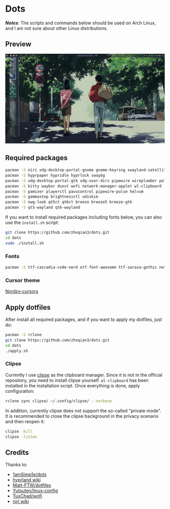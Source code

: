 # Dots
***Notes***: The scripts and commands below should be used on Arch Linux, and I am not sure about other Linux distributions.

## Preview
![preview](screenshot.png)

## Required packages
```sh
pacman -S niri xdg-desktop-portal-gnome gnome-keyring xwayland-satellite
pacman -S hyprpaper hypridle hyprlock swaybg
pacman -S xdg-desktop-portal-gtk xdg-user-dirs pipewire wireplumber polkit-kde-agent
pacman -S kitty waybar dunst wofi network-manager-applet wl-clipboard
pacman -S pamixer playerctl pavucontrol pipewire-pulse helvum
pacman -S gammastep brightnessctl udiskie
pacman -S nwg-look qt5ct qt6ct breeze breeze5 breeze-gtk
pacman -S qt5-wayland qt6-wayland
```
If you want to install required packages including fonts below, you can also use the `install.sh` script: 
```sh
git clone https://github.com/zhxqian3/dots.git
cd dots
sudo ./install.sh
```

### Fonts
```sh
pacman -S ttf-cascadia-code-nerd otf-font-awesome ttf-sarasa-gothic noto-fonts-emoji tela-circle-icon-theme-nord
```

### Cursor theme
[Nordzy-cursors](https://github.com/guillaumeboehm/Nordzy-cursors)

## Apply dotfiles
After install all required packages, and if you want to apply my dotfiles, just do:
```sh
pacman -S rclone
git clone https://github.com/zhxqian3/dots.git
cd dots
./apply.sh
```

### Clipse
Currently I use [clipse](https://github.com/savedra1/clipse) as the clipboard manager. Since it is not in the official repository, you need to install clipse yourself. `wl-clipboard` has been installed in the installation script. Once everything is done, apply configuration:
```sh
rclone sync clipse/ ~/.config/clipse/ --verbose
```
In addition, currently clipse does not support the so-called "private mode". It is recommended to close the clipse background in the privacy scenario and then reopen it:
```sh
clipse -kill
clipse -listen
```

## Credits
Thanks to:
- [1amSimp1e/dots](https://github.com/1amSimp1e/dots)
- [hyprland wiki](https://wiki.hyprland.org/)
- [Matt-FTW/dotfiles](https://github.com/Matt-FTW/dotfiles)
- [Yutsuten/linux-config](https://github.com/Yutsuten/linux-config)
- [TuxChad/wofi](https://github.com/TuxChad/wofi)
- [niri wiki](https://github.com/YaLTeR/niri/wiki)
